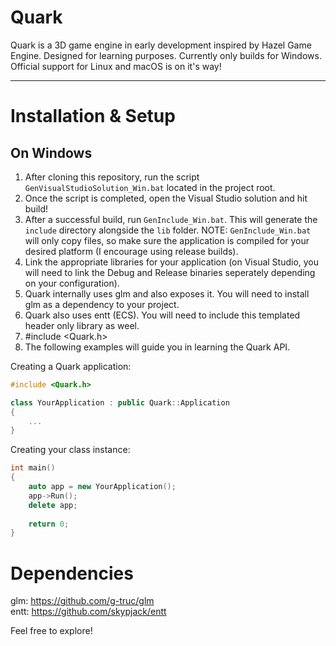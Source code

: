 # Quark

Quark is a 3D game engine in early development inspired by Hazel Game Engine.
Designed for learning purposes.
Currently only builds for Windows.
Official support for Linux and macOS is on it's way!

***

# Installation & Setup

## On Windows

1. After cloning this repository, run the script `GenVisualStudioSolution_Win.bat` located in the project root.
2. Once the script is completed, open the Visual Studio solution and hit build!
3. After a successful build, run `GenInclude_Win.bat`. This will generate the `include` directory alongside the `lib` folder.
	NOTE: `GenInclude_Win.bat` will only copy files, so make sure the application is compiled for your desired platform (I encourage using release builds).
4. Link the appropriate libraries for your application (on Visual Studio, you will need to link the Debug and Release binaries seperately depending on your configuration).
5. Quark internally uses glm and also exposes it. You will need to install glm as a dependency to your project.
6. Quark also uses entt (ECS). You will need to include this templated header only library as weel.
7. #include <Quark.h>
8. The following examples will guide you in learning the Quark API.

Creating a Quark application:
```c++
#include <Quark.h>

class YourApplication : public Quark::Application
{
	...
}
```
	
Creating your class instance:
```c++
int main()
{
	auto app = new YourApplication();
	app->Run();
	delete app;
	
	return 0;
}
```

# Dependencies
glm: https://github.com/g-truc/glm<br />
entt: https://github.com/skypjack/entt

Feel free to explore!
